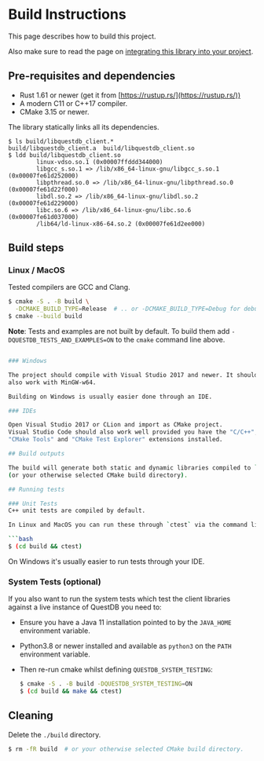 # Build Instructions

This page describes how to build this project.

Also make sure to read the page on
[integrating this library into your project](DEPENDENCY.md).

## Pre-requisites and dependencies

* Rust 1.61 or newer (get it from [https://rustup.rs/](https://rustup.rs/))
* A modern C11 or C++17 compiler.
* CMake 3.15 or newer.

The library statically links all its dependencies.

```
$ ls build/libquestdb_client.*
build/libquestdb_client.a  build/libquestdb_client.so
$ ldd build/libquestdb_client.so
        linux-vdso.so.1 (0x00007ffddd344000)
        libgcc_s.so.1 => /lib/x86_64-linux-gnu/libgcc_s.so.1 (0x00007fe61d252000)
        libpthread.so.0 => /lib/x86_64-linux-gnu/libpthread.so.0 (0x00007fe61d22f000)
        libdl.so.2 => /lib/x86_64-linux-gnu/libdl.so.2 (0x00007fe61d229000)
        libc.so.6 => /lib/x86_64-linux-gnu/libc.so.6 (0x00007fe61d037000)
        /lib64/ld-linux-x86-64.so.2 (0x00007fe61d2ee000)
```

## Build steps

### Linux / MacOS

Tested compilers are GCC and Clang.

```bash
$ cmake -S . -B build \
  -DCMAKE_BUILD_TYPE=Release  # .. or -DCMAKE_BUILD_TYPE=Debug for debugging.
$ cmake --build build
```

**Note**: Tests and examples are not built by default. To build them add
`-DQUESTDB_TESTS_AND_EXAMPLES=ON` to the `cmake` command line above.

```bash

### Windows

The project should compile with Visual Studio 2017 and newer. It should
also work with MinGW-w64.

Building on Windows is usually easier done through an IDE.

### IDEs

Open Visual Studio 2017 or CLion and import as CMake project.
Visual Studio Code should also work well provided you have the "C/C++",
"CMake Tools" and "CMake Test Explorer" extensions installed.

## Build outputs

The build will generate both static and dynamic libraries compiled to `./build`
(or your otherwise selected CMake build directory).

## Running tests

### Unit Tests
C++ unit tests are compiled by default.

In Linux and MacOS you can run these through `ctest` via the command line.

```bash
$ (cd build && ctest)
```

On Windows it's usually easier to run tests through your IDE.

### System Tests (optional)
If you also want to run the system tests which test the client
libraries against a live instance of QuestDB you need to:

* Ensure you have a Java 11 installation pointed to by the `JAVA_HOME`
  environment variable.

* Python3.8 or newer installed and available as `python3` on the `PATH`
  environment variable.

* Then re-run cmake whilst defining `QUESTDB_SYSTEM_TESTING`:
  ```bash
  $ cmake -S . -B build -DQUESTDB_SYSTEM_TESTING=ON
  $ (cd build && make && ctest)
  ```

## Cleaning

Delete the `./build` directory.

```bash
$ rm -fR build  # or your otherwise selected CMake build directory.
```
